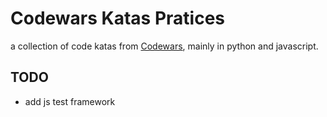 # Codewars Katas Pratices

a collection of code katas from [Codewars](www.codewars.com), mainly in python and javascript.


## TODO

  - add js test framework
